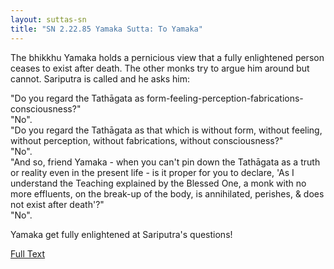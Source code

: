 ```yaml
---
layout: suttas-sn
title: "SN 2.22.85 Yamaka Sutta: To Yamaka"
---
```


The bhikkhu Yamaka holds a pernicious view that a fully enlightened person ceases to exist after death. The other monks try to argue him around but cannot. Sariputra is called and he asks him:  

"Do you regard the Tathāgata as form-feeling-perception-fabrications-consciousness?"  
"No".  
"Do you regard the Tathāgata as that which is without form, without feeling, without perception, without fabrications, without consciousness?"  
"No".  
"And so, friend Yamaka - when you can't pin down the Tathāgata as a truth or reality even in the present life - is it proper for you to declare, 'As I understand the Teaching explained by the Blessed One, a monk with no more effluents, on the break-up of the body, is annihilated, perishes, & does not exist after death'?"  
"No".  

Yamaka get fully enlightened at Sariputra's questions!


[Full Text](https://www.dhammatalks.org/suttas/SN/SN22_85.html)
